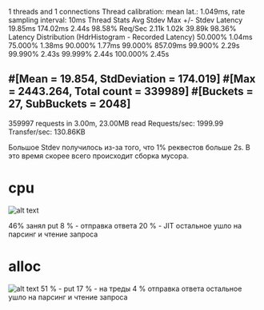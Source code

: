 1 threads and 1 connections
  Thread calibration: mean lat.: 1.049ms, rate sampling interval: 10ms
  Thread Stats   Avg      Stdev     Max   +/- Stdev
    Latency    19.85ms  174.02ms   2.44s    98.58%
    Req/Sec     2.11k     1.02k   39.89k    98.36%
  Latency Distribution (HdrHistogram - Recorded Latency)
 50.000%    1.04ms
 75.000%    1.38ms
 90.000%    1.77ms
 99.000%  857.09ms
 99.900%    2.29s 
 99.990%    2.43s 
 99.999%    2.44s 
100.000%    2.45s 

#[Mean    =       19.854, StdDeviation   =      174.019]
#[Max     =     2443.264, Total count    =       339989]
#[Buckets =           27, SubBuckets     =         2048]
----------------------------------------------------------
  359997 requests in 3.00m, 23.00MB read
Requests/sec:   1999.99
Transfer/sec:    130.86KB

Большое Stdev получилось из-за того, что 1% реквестов больше 2s.
В это время скорее всего происходит сборка мусора.

# cpu


![alt text](https://github.com/re1nex/2020-highload-dht/blob/hw1/profiling_info/put/cpu.png)

46% занял put
8 % - отправка ответа
20 % - JIT
остальное ушло на парсинг и чтение запроса

# alloc

 ![alt text](https://github.com/re1nex/2020-highload-dht/blob/hw1/profiling_info/put/alloc.png)
51 % - put
17 % - на треды
4 % отправка ответа
остальное ушло на парсинг и чтение запроса 